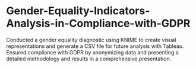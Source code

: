 # Gender-Equality-Indicators-Analysis-in-Compliance-with-GDPR
Conducted a gender equality diagnostic using KNIME to create visual representations and generate a CSV file for future analysis with Tableau. Ensured compliance with GDPR by anonymizing data and presenting a detailed methodology and results in a comprehensive presentation.
